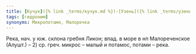 ```yaml
---
title: [Кучук]({% link _terms/кучук.md %})-[Узень]({% link _terms/узень.md %})
tags: [гидроним]
synonyms: Микропотамо, Малоречка
---
```


Река, нач. у юж. склона гребня Ликон; впад. в море в нп Малореченское (Алушт.) –
2) ср. греч. микрос – малый и потамос, потами – река.
